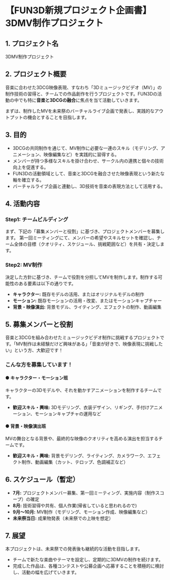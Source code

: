 # 【FUN3D新規プロジェクト企画書】3DMV制作プロジェクト

## 1. プロジェクト名

3DMV制作プロジェクト

## 2. プロジェクト概要

音楽に合わせた3DCG映像表現、すなわち「3Dミュージックビデオ（MV）」の制作技術の習得と、チームでの作品創作を行うプロジェクトです。FUN3Dの活動の中でも特に**音楽と3DCGの融合**に焦点を当て活動していきます。

まずは、制作したMVを未来祭のバーチャルライブ企画で発表し、実践的なアウトプットの機会とすることを目指します。

## 3. 目的

- 3DCGの共同制作を通じて、MV制作に必要な一連のスキル（モデリング、アニメーション、映像編集など）を実践的に習得する。
- メンバーが持つ多様なスキルを掛け合わせ、サークル内の連携と個々の技術向上を促進する。
- FUN3Dの活動領域として、音楽と3DCGを融合させた映像表現という新たな軸を確立する。
- バーチャルライブ企画と連動し、3D技術を音楽の表現方法として活用する。

## 4. 活動内容

### Step1: チームビルディング
まず、下記の「募集メンバーと役割」に基づき、プロジェクトメンバーを募集します。
第一回ミーティングにて、メンバーの希望やスキルセットを確認し、チーム全体の目標（クオリティ、スケジュール、挑戦範囲など）を共有・決定します。

### Step2: MV制作
決定した方針に基づき、チームで役割を分担してMVを制作します。制作する可能性のある要素は以下の通りです。

- **キャラクター:** 既存モデルの活用、またはオリジナルモデルの制作
- **モーション:** 既存モーションの活用・改変、またはモーションキャプチャー
- **背景・映像演出:** 背景モデル、ライティング、エフェクトの制作、動画編集

## 5. 募集メンバーと役割

音楽と3DCGを組み合わせたミュージックビデオ制作に挑戦するプロジェクトです。「MV制作は未経験だけど興味がある」「音楽が好きで、映像表現に挑戦したい」という方、大歓迎です！

### こんな方を募集しています！

#### ● キャラクター・モーション班
キャラクターの3Dモデルや、それを動かすアニメーションを制作するチームです。
- **歓迎スキル・興味:** 3Dモデリング、衣装デザイン、リギング、手付けアニメーション、モーションキャプチャの運用など

#### ● 背景・映像演出班
MVの舞台となる背景や、最終的な映像のクオリティを高める演出を担当するチームです。
- **歓迎スキル・興味:** 背景モデリング、ライティング、カメラワーク、エフェクト制作、動画編集（カット、テロップ、色調補正など）

## 6. スケジュール（暫定）

- **7月:** プロジェクトメンバー募集、第一回ミーティング、実施内容（制作スコープ）の確定
- **8月:** 技術習得や共有、個人作業(帰省していると思われるので)
- **9月〜10月:** MV制作（モデリング、モーション作成、映像編集など）
- **未来祭当日:** 成果物発表（未来祭での上映を想定）

## 7. 展望

本プロジェクトは、未来祭での発表後も継続的な活動を目指します。

- チームで新たな楽曲やテーマを設定し、定期的に3DMVの制作を続けます。
- 完成した作品は、各種コンテストや公募企画へ応募することを積極的に検討し、活動の幅を広げていきます。